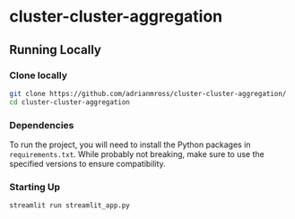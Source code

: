 # cluster-cluster-aggregation

## Running Locally

### Clone locally

```bash
git clone https://github.com/adrianmross/cluster-cluster-aggregation/
cd cluster-cluster-aggregation
```

### Dependencies

To run the project, you will need to install the Python packages in `requirements.txt`. While probably not breaking, make sure to use the specified versions to ensure compatibility.

### Starting Up

```bash
streamlit run streamlit_app.py
```
